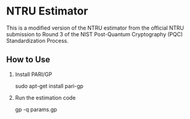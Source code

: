 # NTRU Estimator
This is a modified version of the NTRU estimator from the official NTRU submission to Round 3 of the NIST Post-Quantum Cryptography (PQC) Standardization Process.

## How to Use

1. Install PARI/GP

    sudo apt-get install pari-gp

2. Run the estimation code

    gp -q params.gp
